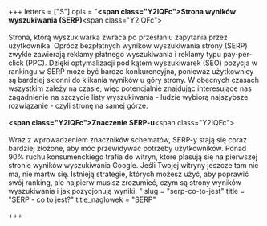 +++
letters = ["S"]
opis = "<strong><span class=\"Y2IQFc\">Strona wyników wyszukiwania (SERP)</span></strong><span class=\"Y2IQFc\"> <br><br>Strona, którą wyszukiwarka zwraca po przesłaniu zapytania przez użytkownika. Oprócz bezpłatnych wyników wyszukiwania strony (SERP) zwykle zawierają reklamy płatnego wyszukiwania i reklamy typu pay-per-click (PPC). Dzięki optymalizacji pod kątem wyszukiwarek (SEO) pozycja w rankingu w SERP może być bardzo konkurencyjna, ponieważ użytkownicy są bardziej skłonni do klikania wyników u góry strony. W obecnych czasach wszystkim zależy na czasie, więc potencjalnie znajdując interesujące nas zagadnienie na szczycie listy wyszukiwania - ludzie wybiorą najszybsze rozwiązanie - czyli stronę na samej górze. <br><br></span><strong><span class=\"Y2IQFc\">Znaczenie SERP-u</span></strong><span class=\"Y2IQFc\"><br><br>Wraz z wprowadzeniem znaczników schematów, SERP-y stają się coraz bardziej złożone, aby móc przewidywać potrzeby użytkowników. Ponad 90% ruchu konsumenckiego trafia do witryn, które plasują się na pierwszej stronie wyników wyszukiwania Google. Jeśli Twojej witryny jeszcze tam nie ma, nie martw się. Istnieją strategie, których możesz użyć, aby poprawić swój ranking, ale najpierw musisz zrozumieć, czym są strony wyników wyszukiwania i jak pozycjonują wyniki. </span>"
slug = "serp-co-to-jest"
title = "SERP - co to jest?"
title_naglowek = "SERP"

+++
